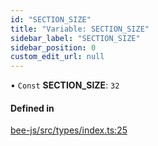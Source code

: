 ```yaml
---
id: "SECTION_SIZE"
title: "Variable: SECTION_SIZE"
sidebar_label: "SECTION_SIZE"
sidebar_position: 0
custom_edit_url: null
---
```


• `Const` **SECTION\_SIZE**: ``32``

#### Defined in

[bee-js/src/types/index.ts:25](https://github.com/ethersphere/bee-js/blob/2c8b9d1/src/types/index.ts#L25)
